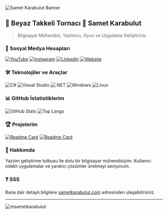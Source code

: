 ![Samet Karabulut Banner]()

## 👋 Beyaz Takkeli Tornacı 👋 Samet Karabulut

> Bilgisayar Mühendisi, Yazılımcı, Oyun ve Uygulama Geliştiricisi

### 📱 Sosyal Medya Hesapları

[![YouTube](https://img.shields.io/badge/YouTube-%23FF0000.svg?style=flat-square&logo=YouTube&logoColor=white)](https://youtube.com/@sametkarabulut)
[![Instagram](https://img.shields.io/badge/Instagram-%23E4405F.svg?style=flat-square&logo=Instagram&logoColor=white)](https://instagram.com/sametlkarabulut)
[![LinkedIn](https://img.shields.io/badge/LinkedIn-%230077B5.svg?style=flat-square&logo=linkedin&logoColor=white)](https://www.linkedin.com/in/samet-karabulut-9b69162b7/)
[![Website](https://img.shields.io/badge/Website-sametkarabulut.com-blue?style=flat-square)](http://sametkarabulut.com/)

### 🛠 Teknolojiler ve Araçlar

![C#](https://img.shields.io/badge/-C%23-239120?style=flat-square&logo=csharp&logoColor=white)
![Visual Studio](https://img.shields.io/badge/-Visual%20Studio-5C2D91?style=flat-square&logo=visual-studio&logoColor=white)
![.NET](https://img.shields.io/badge/-.NET-512BD4?style=flat-square&logo=dotnet&logoColor=white)
![Windows](https://img.shields.io/badge/Windows-0078D6?style=flat-square&logo=windows&logoColor=white)
![Linux](https://img.shields.io/badge/Linux-FCC624?style=flat-square&logo=linux&logoColor=black)

### 📊 GitHub İstatistiklerim

![GitHub Stats](https://github-readme-stats.vercel.app/api?username=msametkarabulut&theme=dark&hide_border=false&include_all_commits=true&count_private=true)
![Top Langs](https://github-readme-stats.vercel.app/api/top-langs/?username=msametkarabulut&theme=dark&hide_border=false&include_all_commits=true&count_private=true&layout=compact)

### 🏆 Projelerim

[![Readme Card](https://github-readme-stats.vercel.app/api/pin/?username=msametkarabulut&repo=Calculator&theme=dark)](https://github.com/msametkarabulut/Calculator)
[![Readme Card](https://github-readme-stats.vercel.app/api/pin/?username=msametkarabulut&repo=Notebook&theme=dark)](https://github.com/msametkarabulut/Notebook)

### 💬 Hakkımda

Yazılım geliştirme tutkusu ile dolu bir bilgisayar mühendisiyim. Kullanıcı odaklı uygulamalar ve yaratıcı çözümler üretmeyi seviyorum.

### ❓ SSS 
Bana dair detaylı bilgilere [sametkarabulut.com](http://sametkarabulut.com/) adresinden ulaşabilirsiniz.

---

<img src="https://komarev.com/ghpvc/?username=msametkarabulut&label=Profil+İzlenme+Sayısı&color=0e75b6&style=flat" alt="msametkarabulut" />
